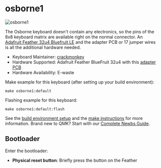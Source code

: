 # osborne1

![osborne1](https://i.imgur.com/221nQ5Eh.jpeg)

The Osborne keyboard doesn't contain any electronics, so the pins of the 8x8 keyboard matrix are available right on the normal connector.  An [Adafruit Feather 32u4 Bluefruit LE](https://www.adafruit.com/product/2829) and the adapter PCB or 17 jumper wires is all the additional hardware needed.

* Keyboard Maintainer: [crackmonkey](https://github.com/crackmonkey)
* Hardware Supported: Adafruit Feather BlueFruit 32u4 with this [adapter PCB](https://github.com/crackmonkey/osborne1_kbd_featherwing)
* Hardware Availability: E-waste

Make example for this keyboard (after setting up your build environment):

    make osborne1:default

Flashing example for this keyboard:

    make osborne1:default:flash

See the [build environment setup](https://docs.qmk.fm/#/getting_started_build_tools) and the [make instructions](https://docs.qmk.fm/#/getting_started_make_guide) for more information. Brand new to QMK? Start with our [Complete Newbs Guide](https://docs.qmk.fm/#/newbs).

## Bootloader

Enter the bootloader:

* **Physical reset button**: Briefly press the button on the Feather
